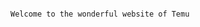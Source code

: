                                                                                 Welcome to the wonderful website of Temu
